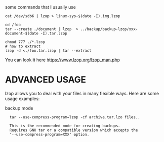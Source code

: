 some commands that I usually use
```
cat /dev/sdb6 | lzop > linux-sys-$(date -I).img.lzop 

cd /foo
tar --create ./document | lzop  > ../backup/backup-lzop/xxx-document-$(date -I).tar.lzop

chmod 777 ./*.lzop 
# how to extract
lzop -d <./foo.tar.lzop | tar --extract
```

You can look it here https://www.lzop.org/lzop_man.php
#  ADVANCED USAGE

lzop allows you to deal with your files in many flexible ways. Here are some usage examples:

backup mode

      tar --use-compress-program=lzop -cf archive.tar.lzo files..

      This is the recommended mode for creating backups.
      Requires GNU tar or a compatible version which accepts the
      '--use-compress-program=XXX' option.

